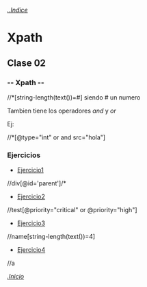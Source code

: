 *[..Indice](https://github.com/rodixxi/testingAtomation_Java_H_A_2016#---indice---)*


# Xpath
## Clase 02
### -- Xpath --

//*[string-length(text())=#] siendo # un numero

Tambien tiene los operadores *and* y *or*

Ej:

//*[@type="int" or and src="hola"]


### Ejercicios

- [Ejercicio1](https://rodixxi.github.io/testingAtomation_Java_H_A_2016/clase02/xpath%20ex2/1.html)

//div[@id='parent']/*
- [Ejercicio2](https://rodixxi.github.io/testingAtomation_Java_H_A_2016/clase02/xpath%20ex2/2.html)

//test[@priority="critical" or @priority="high"]
- [Ejercicio3](https://rodixxi.github.io/testingAtomation_Java_H_A_2016/clase02/xpath%20ex2/3.html)

//name[string-length(text())=4]
- [Ejercicio4](https://rodixxi.github.io/testingAtomation_Java_H_A_2016/clase02/xpath%20ex2/4.html)

//a


*[.Inicio](#)*